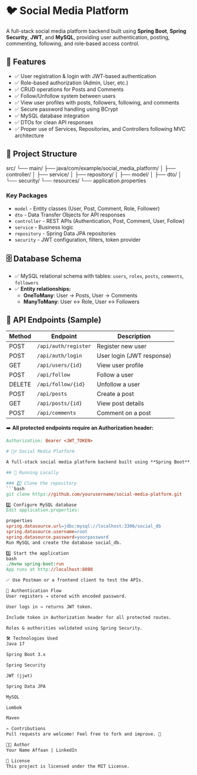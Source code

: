 # 🐦 Social Media Platform

A full-stack social media platform backend built using **Spring Boot**, **Spring Security**, **JWT**, and **MySQL**, providing user authentication, posting, commenting, following, and role-based access control.

## 🚀 Features
- ✅ User registration & login with JWT-based authentication
- ✅ Role-based authorization (Admin, User, etc.)
- ✅ CRUD operations for Posts and Comments
- ✅ Follow/Unfollow system between users
- ✅ View user profiles with posts, followers, following, and comments
- ✅ Secure password handling using BCrypt
- ✅ MySQL database integration
- ✅ DTOs for clean API responses
- ✅ Proper use of Services, Repositories, and Controllers following MVC architecture

## 📐 Project Structure
src/
 └── main/
      ├── java/com/example/social_media_platform/
      │     ├── controller/
      │     ├── service/
      │     ├── repository/
      │     ├── model/
      │     ├── dto/
      │     └── security/
      └── resources/
            └── application.properties


### **Key Packages**
- `model` - Entity classes (User, Post, Comment, Role, Follower)
- `dto` - Data Transfer Objects for API responses
- `controller` - REST APIs (Authentication, Post, Comment, User, Follow)
- `service` - Business logic
- `repository` - Spring Data JPA repositories
- `security` - JWT configuration, filters, token provider

## 🗄️ Database Schema
- ✅ MySQL relational schema with tables: `users`, `roles`, `posts`, `comments`, `followers`
- ✅ **Entity relationships:**
  - **OneToMany**: User → Posts, User → Comments
  - **ManyToMany**: User ↔ Role, User ↔ Followers

## 📝 API Endpoints (Sample)
| Method | Endpoint | Description |
|--------|---------|-------------|
| POST | `/api/auth/register` | Register new user |
| POST | `/api/auth/login` | User login (JWT response) |
| GET | `/api/users/{id}` | View user profile |
| POST | `/api/follow` | Follow a user |
| DELETE | `/api/follow/{id}` | Unfollow a user |
| POST | `/api/posts` | Create a post |
| GET | `/api/posts/{id}` | View post details |
| POST | `/api/comments` | Comment on a post |

➡️ **All protected endpoints require an Authorization header:**
```makefile
Authorization: Bearer <JWT_TOKEN>

# 🏃‍♂️ Social Media Platform  

A full-stack social media platform backend built using **Spring Boot**, **Spring Security**, **JWT**, and **MySQL**, providing secure authentication, posting, commenting, following, and role-based access control.

## 🚀 Running Locally  

### 1️⃣ Clone the repository  
```bash
git clone https://github.com/yourusername/social-media-platform.git

2️⃣ Configure MySQL database
Edit application.properties:

properties
spring.datasource.url=jdbc:mysql://localhost:3306/social_db
spring.datasource.username=root
spring.datasource.password=yourpassword
Run MySQL and create the database social_db.

3️⃣ Start the application
bash
./mvnw spring-boot:run
App runs at http://localhost:8080

✅ Use Postman or a frontend client to test the APIs.

🔐 Authentication Flow
User registers → stored with encoded password.

User logs in → returns JWT token.

Include token in Authorization header for all protected routes.

Roles & authorities validated using Spring Security.

🛠️ Technologies Used
Java 17

Spring Boot 3.x

Spring Security

JWT (jjwt)

Spring Data JPA

MySQL

Lombok

Maven

✍️ Contributions
Pull requests are welcome! Feel free to fork and improve. 🚀

👨‍💻 Author
Your Name Affaan | LinkedIn

📃 License
This project is licensed under the MIT License.
